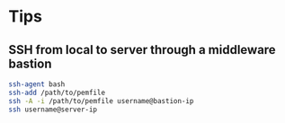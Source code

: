 # Tips

## SSH from local to server through a middleware bastion

```bash
ssh-agent bash
ssh-add /path/to/pemfile
ssh -A -i /path/to/pemfile username@bastion-ip
ssh username@server-ip
```
